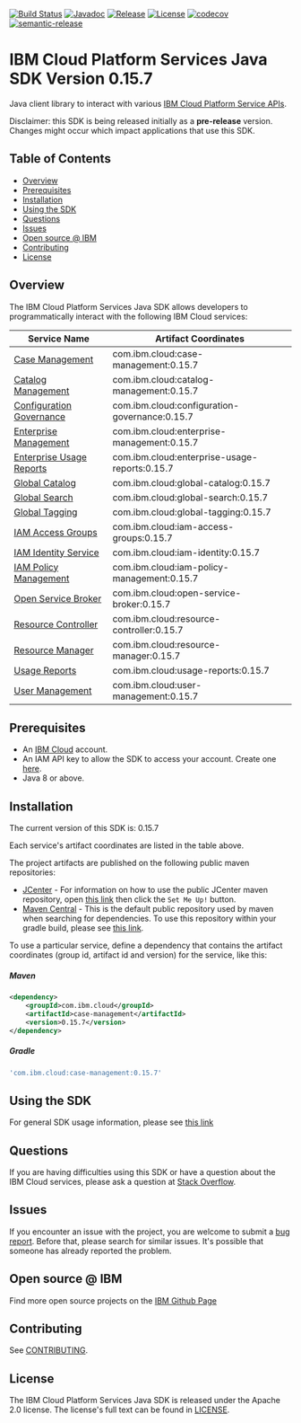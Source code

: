 [![Build Status](https://travis-ci.com/IBM/platform-services-java-sdk.svg?branch=master)](https://travis-ci.com/IBM/platform-services-java-sdk)
[![Javadoc](https://img.shields.io/static/v1?label=javadoc&message=latest&color=blue)](https://ibm.github.io/platform-services-java-sdk/docs/latest)
[![Release](https://img.shields.io/github/v/release/IBM/platform-services-java-sdk)](https://github.com/IBM/platform-services-java-sdk/releases/latest)
[![License](https://img.shields.io/badge/License-Apache%202.0-blue.svg)](https://opensource.org/licenses/Apache-2.0)
[![codecov](https://codecov.io/gh/IBM/platform-services-java-sdk/branch/master/graph/badge.svg)](https://codecov.io/gh/IBM/platform-services-java-sdk)
[![semantic-release](https://img.shields.io/badge/%20%20%F0%9F%93%A6%F0%9F%9A%80-semantic--release-e10079.svg)](https://github.com/semantic-release/semantic-release)


# IBM Cloud Platform Services Java SDK Version 0.15.7

Java client library to interact with various 
[IBM Cloud Platform Service APIs](https://cloud.ibm.com/docs?tab=api-docs&category=platform_services).

Disclaimer: this SDK is being released initially as a **pre-release** version.
Changes might occur which impact applications that use this SDK.

## Table of Contents

<!--
  The TOC below is generated using the `markdown-toc` node package.

      https://github.com/jonschlinkert/markdown-toc

  You should regenerate the TOC after making changes to this file.

      npx markdown-toc --maxdepth 4 -i README.md
  -->

<!-- toc -->

- [Overview](#overview)
- [Prerequisites](#prerequisites)
- [Installation](#installation)
- [Using the SDK](#using-the-sdk)
- [Questions](#questions)
- [Issues](#issues)
- [Open source @ IBM](#open-source--ibm)
- [Contributing](#contributing)
- [License](#license)

<!-- tocstop -->

## Overview

The IBM Cloud Platform Services Java SDK allows developers to programmatically interact with the following IBM Cloud services:

Service Name | Artifact Coordinates
--- | --- 
[Case Management](https://cloud.ibm.com/apidocs/case-management) | com.ibm.cloud:case-management:0.15.7
[Catalog Management](https://cloud.ibm.com/apidocs/resource-catalog/private-catalog) | com.ibm.cloud:catalog-management:0.15.7
[Configuration Governance](https://cloud.ibm.com/apidocs/security-compliance/config) | com.ibm.cloud:configuration-governance:0.15.7
[Enterprise Management](https://cloud.ibm.com/apidocs/enterprise-apis/enterprise) | com.ibm.cloud:enterprise-management:0.15.7
[Enterprise Usage Reports](https://cloud.ibm.com/apidocs/enterprise-apis/resource-usage-reports) | com.ibm.cloud:enterprise-usage-reports:0.15.7
[Global Catalog](https://cloud.ibm.com/apidocs/resource-catalog/global-catalog) | com.ibm.cloud:global-catalog:0.15.7
[Global Search](https://cloud.ibm.com/apidocs/search) | com.ibm.cloud:global-search:0.15.7
[Global Tagging](https://cloud.ibm.com/apidocs/tagging) | com.ibm.cloud:global-tagging:0.15.7
[IAM Access Groups](https://cloud.ibm.com/apidocs/iam-access-groups) | com.ibm.cloud:iam-access-groups:0.15.7
[IAM Identity Service](https://cloud.ibm.com/apidocs/iam-identity-token-api) | com.ibm.cloud:iam-identity:0.15.7
[IAM Policy Management](https://cloud.ibm.com/apidocs/iam-policy-management) | com.ibm.cloud:iam-policy-management:0.15.7
[Open Service Broker](https://cloud.ibm.com/apidocs/resource-controller/ibm-cloud-osb-api) | com.ibm.cloud:open-service-broker:0.15.7
[Resource Controller](https://cloud.ibm.com/apidocs/resource-controller/resource-controller) | com.ibm.cloud:resource-controller:0.15.7
[Resource Manager](https://cloud.ibm.com/apidocs/resource-controller/resource-manager) | com.ibm.cloud:resource-manager:0.15.7
[Usage Reports](https://cloud.ibm.com/apidocs/metering-reporting) | com.ibm.cloud:usage-reports:0.15.7
[User Management](https://cloud.ibm.com/apidocs/user-management) | com.ibm.cloud:user-management:0.15.7

## Prerequisites

[ibm-cloud-onboarding]: https://cloud.ibm.com/registration

* An [IBM Cloud][ibm-cloud-onboarding] account.
* An IAM API key to allow the SDK to access your account. Create one [here](https://cloud.ibm.com/iam/apikeys).
* Java 8 or above.

## Installation
The current version of this SDK is: 0.15.7

Each service's artifact coordinates are listed in the table above.

The project artifacts are published on the following public maven repositories:
- [JCenter](https://bintray.com/bintray/jcenter) - For information on how to use the
public JCenter maven repository, open [this link](https://bintray.com/bintray/jcenter)
then click the `Set Me Up!` button.
- [Maven Central](https://repo1.maven.org/maven2/) - This is the default public repository
used by maven when searching for dependencies.  To use this repository within your
gradle build, please see
[this link](https://docs.gradle.org/current/userguide/declaring_repositories.html).

To use a particular service, define a dependency that contains the
artifact coordinates (group id, artifact id and version) for the service, like this:

##### Maven

```xml
<dependency>
    <groupId>com.ibm.cloud</groupId>
    <artifactId>case-management</artifactId>
    <version>0.15.7</version>
</dependency>
```

##### Gradle
```gradle
'com.ibm.cloud:case-management:0.15.7'
```

## Using the SDK
For general SDK usage information, please see [this link](https://github.com/IBM/ibm-cloud-sdk-common/blob/master/README.md)

## Questions

If you are having difficulties using this SDK or have a question about the IBM Cloud services,
please ask a question at
[Stack Overflow](http://stackoverflow.com/questions/ask?tags=ibm-cloud).

## Issues
If you encounter an issue with the project, you are welcome to submit a
[bug report](https://github.com/IBM/platform-services-java-sdk/issues).
Before that, please search for similar issues. It's possible that someone has already reported the problem.

## Open source @ IBM
Find more open source projects on the [IBM Github Page](http://ibm.github.io/)

## Contributing
See [CONTRIBUTING](CONTRIBUTING.md).

## License

The IBM Cloud Platform Services Java SDK is released under the Apache 2.0 license.
The license's full text can be found in
[LICENSE](LICENSE).
